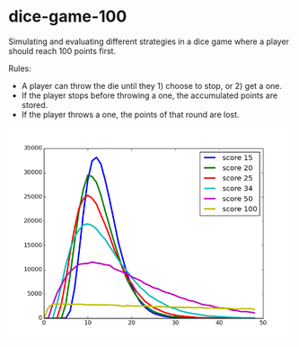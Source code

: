 # dice-game-100
Simulating and evaluating different strategies in a dice game where a player should reach 100 points first.


Rules:
 * A player can throw the die until they 1) choose to stop, or 2) get a one.
 * If the player stops before throwing a one, the accumulated points are stored.
 * If the player throws a one, the points of that round are lost.

![GitHub Logo](figures/throws_to_reach_100.png)
